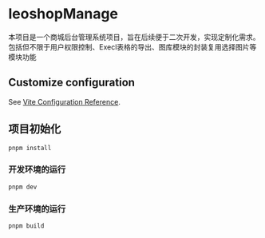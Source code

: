 # leoshopManage
本项目是一个商城后台管理系统项目，旨在后续便于二次开发，实现定制化需求。包括但不限于用户权限控制、Execl表格的导出、图库模块的封装复用选择图片等模块功能

## Customize configuration

See [Vite Configuration Reference](https://vite.dev/config/).

## 项目初始化

```sh
pnpm install
```

### 开发环境的运行

```sh
pnpm dev
```

### 生产环境的运行

```sh
pnpm build
```